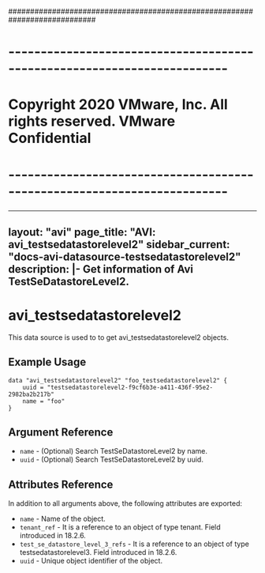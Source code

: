 ############################################################################
# ------------------------------------------------------------------------
# Copyright 2020 VMware, Inc.  All rights reserved. VMware Confidential
# ------------------------------------------------------------------------
###

---
layout: "avi"
page_title: "AVI: avi_testsedatastorelevel2"
sidebar_current: "docs-avi-datasource-testsedatastorelevel2"
description: |-
  Get information of Avi TestSeDatastoreLevel2.
---

# avi_testsedatastorelevel2

This data source is used to to get avi_testsedatastorelevel2 objects.

## Example Usage

```hcl
data "avi_testsedatastorelevel2" "foo_testsedatastorelevel2" {
    uuid = "testsedatastorelevel2-f9cf6b3e-a411-436f-95e2-2982ba2b217b"
    name = "foo"
}
```

## Argument Reference

* `name` - (Optional) Search TestSeDatastoreLevel2 by name.
* `uuid` - (Optional) Search TestSeDatastoreLevel2 by uuid.

## Attributes Reference

In addition to all arguments above, the following attributes are exported:

* `name` - Name of the object.
* `tenant_ref` - It is a reference to an object of type tenant. Field introduced in 18.2.6.
* `test_se_datastore_level_3_refs` - It is a reference to an object of type testsedatastorelevel3. Field introduced in 18.2.6.
* `uuid` - Unique object identifier of the object.

